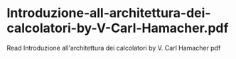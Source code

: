 # Introduzione-all-architettura-dei-calcolatori-by-V-Carl-Hamacher.pdf
Read Introduzione all'architettura dei calcolatori by V. Carl Hamacher pdf
